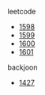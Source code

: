 leetcode

- [1598](leetcode1598.js)
- [1599](leetcode1599.js)
- [1600](leetcode1600.js)
- [1601](leetcode1601.js)

backjoon

- [1427](boj1427.js)

